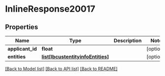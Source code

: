 # InlineResponse20017

## Properties
Name | Type | Description | Notes
------------ | ------------- | ------------- | -------------
**applicant_id** | **float** |  | [optional] 
**entities** | [**list[IbcustentityinfoEntities]**](IbcustentityinfoEntities.md) |  | [optional] 

[[Back to Model list]](../README.md#documentation-for-models) [[Back to API list]](../README.md#documentation-for-api-endpoints) [[Back to README]](../README.md)


